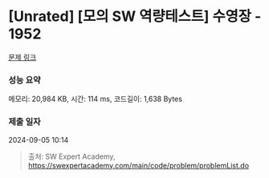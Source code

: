 # [Unrated] [모의 SW 역량테스트] 수영장 - 1952 

[문제 링크](https://swexpertacademy.com/main/code/problem/problemDetail.do?contestProbId=AV5PpFQaAQMDFAUq) 

### 성능 요약

메모리: 20,984 KB, 시간: 114 ms, 코드길이: 1,638 Bytes

### 제출 일자

2024-09-05 10:14



> 출처: SW Expert Academy, https://swexpertacademy.com/main/code/problem/problemList.do